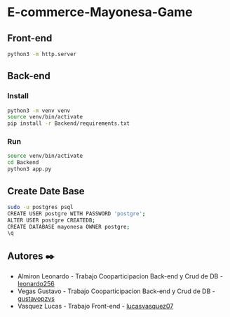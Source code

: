 # E-commerce-Mayonesa-Game

## Front-end

```bash
python3 -m http.server
```

## Back-end
### Install

```bash
python3 -m venv venv
source venv/bin/activate
pip install -r Backend/requirements.txt
```

### Run

```bash
source venv/bin/activate
cd Backend
python3 app.py
```

## Create Date Base

```bash
sudo -u postgres psql
CREATE USER postgre WITH PASSWORD 'postgre';
ALTER USER postgre CREATEDB;
CREATE DATABASE mayonesa OWNER postgre;
\q
```

## Autores ✒️

- Almiron Leonardo - Trabajo Cooparticipacion Back-end y Crud de DB - [leonardo256](https://github.com/leonardo256)
- Vegas Gustavo - Trabajo Cooparticipacion Back-end y Crud de DB - [gustavopzvs](https://github.com/gustavopzvs)
- Vasquez Lucas - Trabajo Front-end - [lucasvasquez07](https://github.com/lucasvasquez07)
